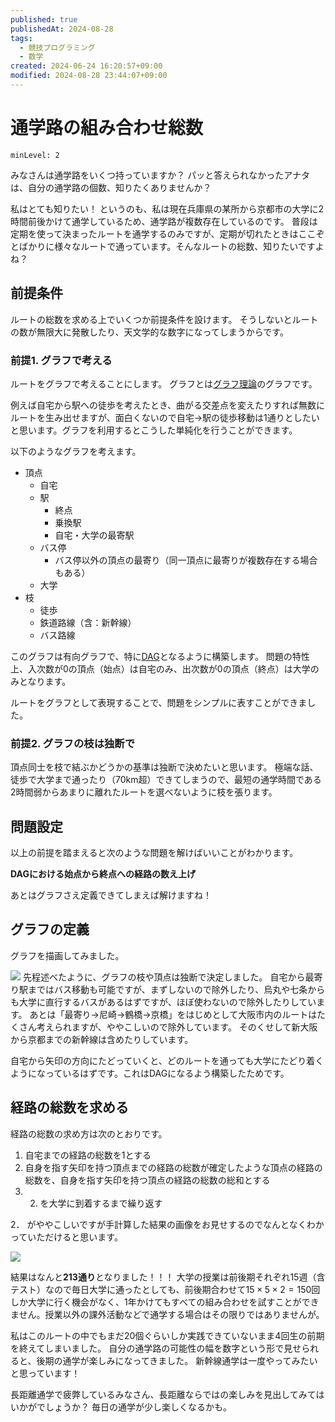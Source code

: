 ```yaml
---
published: true
publishedAt: 2024-08-28
tags:
  - 競技プログラミング
  - 数学
created: 2024-06-24 16:20:57+09:00
modified: 2024-08-28 23:44:07+09:00
---
```


# 通学路の組み合わせ総数

```table-of-contents
minLevel: 2
```

みなさんは通学路をいくつ持っていますか？
パッと答えられなかったアナタは、自分の通学路の個数、知りたくありませんか？

私はとても知りたい！ というのも、私は現在兵庫県の某所から京都市の大学に2時間前後かけて通学しているため、通学路が複数存在しているのです。
普段は定期を使って決まったルートを通学するのみですが、定期が切れたときはここぞとばかりに様々なルートで通っています。そんなルートの総数、知りたいですよね？

## 前提条件

ルートの総数を求める上でいくつか前提条件を設けます。
そうしないとルートの数が無限大に発散したり、天文学的な数字になってしまうからです。

### 前提1. グラフで考える

ルートをグラフで考えることにします。
グラフとは[グラフ理論](https://ja.m.wikipedia.org/wiki/%E3%82%B0%E3%83%A9%E3%83%95%E7%90%86%E8%AB%96)のグラフです。

例えば自宅から駅への徒歩を考えたとき、曲がる交差点を変えたりすれば無数にルートを生み出せますが、面白くないので自宅→駅の徒歩移動は1通りとしたいと思います。グラフを利用するとこうした単純化を行うことができます。

以下のようなグラフを考えます。

- 頂点
    - 自宅
    - 駅
        - 終点
        - 乗換駅
        - 自宅・大学の最寄駅
    - バス停
        - バス停以外の頂点の最寄り（同一頂点に最寄りが複数存在する場合もある）
    - 大学
- 枝
    - 徒歩
    - 鉄道路線（含：新幹線）
    - バス路線

このグラフは有向グラフで、特に[DAG](https://ja.m.wikipedia.org/wiki/%E6%9C%89%E5%90%91%E9%9D%9E%E5%B7%A1%E5%9B%9E%E3%82%B0%E3%83%A9%E3%83%95)となるように構築します。
問題の特性上、入次数が0の頂点（始点）は自宅のみ、出次数が0の頂点（終点）は大学のみとなります。

ルートをグラフとして表現することで、問題をシンプルに表すことができました。

### 前提2. グラフの枝は独断で

頂点同士を枝で結ぶかどうかの基準は独断で決めたいと思います。
極端な話、徒歩で大学まで通ったり（70km超）できてしまうので、最短の通学時間である2時間弱からあまりに離れたルートを選べないように枝を張ります。

## 問題設定

以上の前提を踏まえると次のような問題を解けばいいことがわかります。

**DAGにおける始点から終点への経路の数え上げ**

あとはグラフさえ定義できてしまえば解けますね！

## グラフの定義

グラフを描画してみました。

![](routes.webp)
先程述べたように、グラフの枝や頂点は独断で決定しました。
自宅から最寄り駅まではバス移動も可能ですが、まずしないので除外したり、烏丸や七条からも大学に直行するバスがあるはずですが、ほぼ使わないので除外したりしています。
あとは「最寄り→尼崎→鶴橋→京橋」をはじめとして大阪市内のルートはたくさん考えられますが、ややこしいので除外しています。
そのくせして新大阪から京都までの新幹線は含めたりしています。

自宅から矢印の方向にたどっていくと、どのルートを通っても大学にたどり着くようになっているはずです。これはDAGになるよう構築したためです。

## 経路の総数を求める

経路の総数の求め方は次のとおりです。

1. 自宅までの経路の総数を1とする
2. 自身を指す矢印を持つ頂点までの経路の総数が確定したような頂点の経路の総数を、自身を指す矢印を持つ頂点の経路の総数の総和とする
3. 2. を大学に到着するまで繰り返す

2． がややこしいですが手計算した結果の画像をお見せするのでなんとなくわかっていただけると思います。

![](routes-solve.webp)

結果はなんと**213通り**となりました！！！
大学の授業は前後期それぞれ15週（含テスト）なので毎日大学に通ったとしても、前後期合わせて$15 \times 5 \times 2=150$回しか大学に行く機会がなく、1年かけてもすべての組み合わせを試すことができません。授業以外の課外活動などで通学する場合はその限りではありませんが。

私はこのルートの中でもまだ20個ぐらいしか実践できていないまま4回生の前期を終えてしまいました。
自分の通学路の可能性の幅を数字という形で見せられると、後期の通学が楽しみになってきました。
新幹線通学は一度やってみたいと思っています！

長距離通学で疲弊しているみなさん、長距離ならではの楽しみを見出してみてはいかがでしょうか？ 毎日の通学が少し楽しくなるかも。
